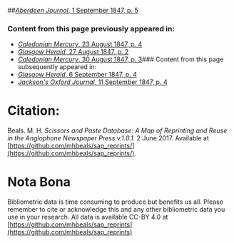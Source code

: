 ##[*Aberdeen Journal*, 1 September 1847, p. 5](https://mhbeals.github.io/sap_html/Aberdeen-Journal/Aberdeen-Journal-1-September-1847-p-5)

### Content from this page previously appeared in:
+ [*Caledonian Mercury*, 23 August 1847, p. 4](https://mhbeals.github.io/sap_html/Caledonian-Mercury/Caledonian-Mercury-23-August-1847-p-4)
+ [*Glasgow Herald*, 27 August 1847, p. 2](https://mhbeals.github.io/sap_html/Glasgow-Herald/Glasgow-Herald-27-August-1847-p-2)
+ [*Caledonian Mercury*, 30 August 1847, p. 3](https://mhbeals.github.io/sap_html/Caledonian-Mercury/Caledonian-Mercury-30-August-1847-p-3)### Content from this page subsequently appeared in:
+ [*Glasgow Herald*, 6 September 1847, p. 4](https://mhbeals.github.io/sap_html/Glasgow-Herald/Glasgow-Herald-6-September-1847-p-4)
+ [*Jackson's Oxford Journal*, 11 September 1847, p. 4](https://mhbeals.github.io/sap_html/Jackson's-Oxford-Journal/Jackson's-Oxford-Journal-11-September-1847-p-4)
                    
# Citation: 

Beals. M. H. *Scissors and Paste Database: A Map of Reprinting and Reuse in the Anglophone Newspaper Press v.1.0.1.* 2 June 2017. Available at [https://github.com/mhbeals/sap_reprints/](https://github.com/mhbeals/sap_reprints/). 
                    
# Nota Bona

Bibliometric data is time consuming to produce but benefits us all. Please remember to cite or acknowledge this and any other bibliometric data you use in your research. All data is available CC-BY 4.0 at [https://github.com/mhbeals/sap_reprints](https://github.com/mhbeals/sap_reprints)